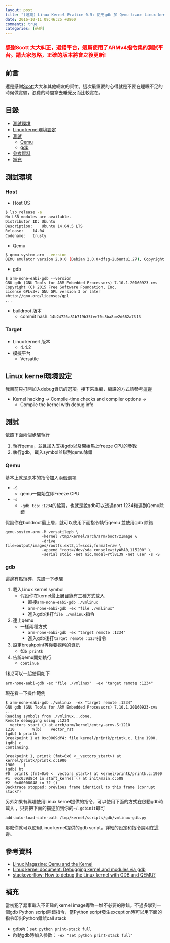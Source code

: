 ```yaml
---
layout: post
title: "(過期) Linux Kernel Pratice 0.5: 使用gdb 加 Qemu trace Linux kernel runtime 行為"
date: 2016-10-11 09:46:25 +0800
comments: true
categories: [過期]
---
```

### <font color="red">感謝Scott 大大糾正，選錯平台，這篇使用了ARMv4指令集的測試平台。請大家忽略，正確的版本將會之後更新!</font>

## 前言
還是感謝[Scott](http://scottt.tw/)大大和其他網友的幫忙。這次最重要的心得就是不要在睡眠不足的時候做實驗，浪費的時間拿去睡覺反而比較實在。

## 目錄

* [測試環境](#de_lk0_5_env)
* [Linux kernel環境設定](#de_lk0_5_kr)
* [測試](#de_lk0_5_test)
    * [Qemu](#de_lk0_5_test_qemu)
    * [gdb](#de_lk0_5_test_gdb)
* [參考資料](#de_lk0_5_ref)
* [補充](#de_lk0_5_add)

<a name="de_lk0_5_env"></a>
## 測試環境

### Host
* Host OS

```sh
$ lsb_release -a
No LSB modules are available.
Distributor ID:	Ubuntu
Description:	Ubuntu 14.04.5 LTS
Release:	14.04
Codename:	trusty
```

* Qemu

```sh
$ qemu-system-arm --version
QEMU emulator version 2.0.0 (Debian 2.0.0+dfsg-2ubuntu1.27), Copyright (c) 2003-2008 Fabrice Bellard
```

* gdb

```text
$ arm-none-eabi-gdb --version
GNU gdb (GNU Tools for ARM Embedded Processors) 7.10.1.20160923-cvs
Copyright (C) 2015 Free Software Foundation, Inc.
License GPLv3+: GNU GPL version 3 or later <http://gnu.org/licenses/gpl
...
```

* buildroot 版本
    * commit hash: `14b24726a81b719b35fee70c8ba8be2d682a7313`

### Target

* Linux kernerl 版本
    * 4.4.2
* 模擬平台
    * Versatile

<a name="de_lk0_5_kr"></a>
## Linux kernel環境設定
我目前只打開加入debug資訊的選項。接下來重編，編譯的方式請參考[這邊](/blog/2016/10/01/linux-kernel-pratice-0-buildroot-2-customized-kernel/)

* Kernel hacking -> Compile-time checks and compiler options ->
    * Compile the kernel with debug info

<a name="de_lk0_5_test"></a>
## 測試

依照下面兩個步驟執行

1. 執行qemu，並且加入支援gdb以及開始馬上freeze CPU的參數
2. 執行gdb，載入symbol並聯到qemu除錯


<a name="de_lk0_5_test_qemu"></a>
### Qemu
基本上就是原本的指令加入兩個選項

* `-S`
    * qemu一開始立即Freeze CPU
* `-s`
    * `-gdb tcp::1234`的縮寫，也就是說gdb可以透過port 1234和連到Qemu除錯

假設你在buildroot最上層，就可以使用下面指令執行qemu 並使用gdb 除錯

```text
qemu-system-arm -M versatilepb \
                -kernel /tmp/kernel/arch/arm/boot/zImage \
                -drive file=output/images/rootfs.ext2,if=scsi,format=raw \
                -append "root=/dev/sda console=ttyAMA0,115200" \
                -serial stdio -net nic,model=rtl8139 -net user -s -S
```

<a name="de_lk0_5_test_gdb"></a>
### gdb

這邊有點瑣碎，先講一下步驟

1. 載入Linux kernel symbol
    * 假設你在kernel最上層目錄有三種方式載入
        * 直接`arm-none-eabi-gdb ./vmlinux`
        * `arm-none-eabi-gdb -ex "file ./vmlinux"`
        * 進入gdb後打`file ./vmlinux`指令
2. 連上qemu
    * 一樣兩種方式
        * `arm-none-eabi-gdb -ex "target remote :1234"`
        * 進入gdb後打`target remote :1234`指令
3. 設定breakpoint等你要觀察的資訊
    * 如`b printk`
4. 告訴qemu開始執行
    * `continue`


1和2可以一起使用如下

```text 懶人包
arm-none-eabi-gdb -ex "file ./vmlinux"  -ex "target remote :1234"
```

現在看一下操作範例

```text
$ arm-none-eabi-gdb ./vmlinux  -ex "target remote :1234" 
GNU gdb (GNU Tools for ARM Embedded Processors) 7.10.1.20160923-cvs
...
Reading symbols from ./vmlinux...done.
Remote debugging using :1234
__vectors_start () at arch/arm/kernel/entry-armv.S:1210
1210		W(b)	vector_rst
(gdb) b printk
Breakpoint 1 at 0xc0069df4: file kernel/printk/printk.c, line 1900.
(gdb) c
Continuing.

Breakpoint 1, printk (fmt=0x0 <__vectors_start>) at kernel/printk/printk.c:1900
1900	{
(gdb) bt
#0  printk (fmt=0x0 <__vectors_start>) at kernel/printk/printk.c:1900
#1  0xc039d8c4 in start_kernel () at init/main.c:508
#2  0x00008048 in ?? ()
Backtrace stopped: previous frame identical to this frame (corrupt stack?)
```

另外如果有興趣使用Linux kernel提供的指令，可以使用下面的方式在啟動gdb時載入
，只要把下面的描述加到你的`~/.gdbinit`即可

```
add-auto-load-safe-path /tmp/kernel/scripts/gdb/vmlinux-gdb.py
```

那麼你就可以使用Linux kernel提供的gdb script，詳細的設定和指令說明在[這邊](https://www.kernel.org/doc/Documentation/gdb-kernel-debugging.txt)。

<a name="de_lk0_5_ref"></a>
## 參考資料

* [Linux Magazine: Qemu and the Kernel](http://www.linux-magazine.com/Online/Features/Qemu-and-the-Kernel)
* [Linux kernel document: Debugging kernel and modules via gdb](https://www.kernel.org/doc/Documentation/gdb-kernel-debugging.txt)
* [stackoverflow: How to debug the Linux kernel with GDB and QEMU?](http://stackoverflow.com/questions/11408041/how-to-debug-the-linux-kernel-with-gdb-and-qemu)


<a name="de_lk0_5_add"></a>
## 補充
當初犯了蠢事載入不正確的kernel image導致一堆不必要的除錯。不過多學到一個gdb Python script除錯指令，當Python script發生exception時可以用下面的指令印出Python錯誤call stack

* gdb內：`set python print-stack full`
* 啟動gdb時加入參數： `-ex "set python print-stack full"`
